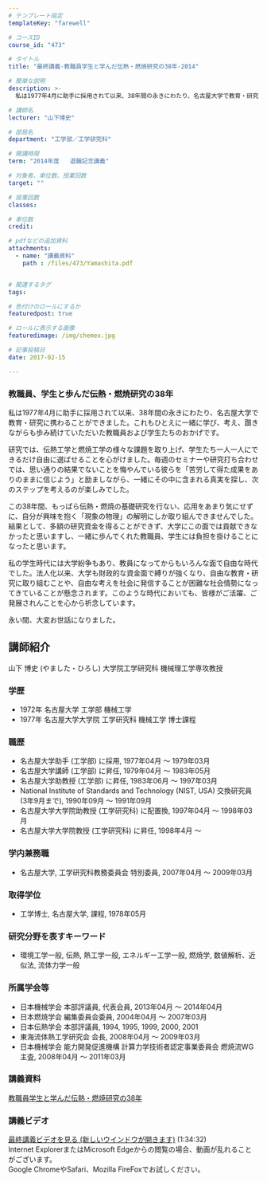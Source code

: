```yaml
---
# テンプレート指定
templateKey: "farewell"

# コースID
course_id: "473"

# タイトル
title: "最終講義-教職員学生と学んだ伝熱・燃焼研究の38年-2014"

# 簡単な説明
description: >-
  私は1977年4月に助手に採用されて以来、38年間の永きにわたり、名古屋大学で教育・研究に携わることができました。これもひとえに一緒に学び、考え、躓きながらも歩み続けていただいた教職員および学生た...

# 講師名
lecturer: "山下博史"

# 部局名
department: "工学部／工学研究科"

# 開講時限
term: "2014年度	退職記念講義"

# 対象者、単位数、授業回数
target: ""

# 授業回数
classes: 

# 単位数
credit: 

# pdfなどの追加資料
attachments: 
  - name: "講義資料" 
    path : /files/473/Yamashita.pdf


# 関連するタグ
tags:

# 色付けのロールにするか
featuredpost: true

# ロールに表示する画像
featuredimage: /img/chemex.jpg

# 記事投稿日
date: 2017-02-15

---
```

### 教職員、学生と歩んだ伝熱・燃焼研究の38年 

私は1977年4月に助手に採用されて以来、38年間の永きにわたり、名古屋大学で教育・研究に携わることができました。これもひとえに一緒に学び、考え、躓きながらも歩み続けていただいた教職員および学生たちのおかげです。

研究では、伝熱工学と燃焼工学の様々な課題を取り上げ、学生たち一人一人にできるだけ自由に選ばせることを心がけました。毎週のセミナーや研究打ち合わせでは、思い通りの結果でないことを悔やんでいる彼らを「苦労して得た成果をありのままに信じよう」と励ましながら、一緒にその中に含まれる真実を探し、次のステップを考えるのが楽しみでした。

この38年間、もっぱら伝熱・燃焼の基礎研究を行ない、応用をあまり気にせずに、自分が興味を抱く「現象の物理」の解明にしか取り組んできませんでした。結果として、多額の研究資金を得ることができず、大学にこの面では貢献できなかったと思いますし、一緒に歩んでくれた教職員、学生には負担を掛けることになったと思います。

私の学生時代には大学紛争もあり、教員になってからもいろんな面で自由な時代でした。法人化以来、大学も財政的な資金面で縛りが強くなり、自由な教育・研究に取り組むことや、自由な考えを社会に発信することが困難な社会情勢になってきていることが懸念されます。このような時代においても、皆様がご活躍、ご発展されんことを心から祈念しています。

永い間、大変お世話になりました。
## 講師紹介

山下 博史 (やました・ひろし) 大学院工学研究科 機械理工学専攻教授

### 学歴

  * 1972年 名古屋大学 工学部 機械工学
  * 1977年 名古屋大学大学院 工学研究科 機械工学 博士課程

### 職歴

  * 名古屋大学助手 (工学部) に採用, 1977年04月 ～ 1979年03月 
  * 名古屋大学講師 (工学部) に昇任, 1979年04月 ～ 1983年05月 
  * 名古屋大学助教授 (工学部) に昇任, 1983年06月 ～ 1997年03月 
  * National Institute of Standards and Technology (NIST, USA) 交換研究員 (3年9月まで), 1990年09月 ～ 1991年09月 
  * 名古屋大学大学院助教授 (工学研究科) に配置換, 1997年04月 ～ 1998年03月
  * 名古屋大学大学院教授 (工学研究科) に昇任, 1998年4月 〜 

### 学内兼務職

  * 名古屋大学, 工学研究科教務委員会 特別委員, 2007年04月 ～ 2009年03月 

### 取得学位

  * 工学博士, 名古屋大学, 課程, 1978年05月 

### 研究分野を表すキーワード

  * 環境工学一般, 伝熱, 熱工学一般, エネルギー工学一般, 燃焼学, 数値解析、近似法, 流体力学一般 

### 所属学会等

  * 日本機械学会 本部評議員, 代表会員, 2013年04月 ～ 2014年04月 
  * 日本燃焼学会 編集委員会委員, 2004年04月 ～ 2007年03月 
  * 日本伝熱学会 本部評議員, 1994, 1995, 1999, 2000, 2001 
  * 東海流体熱工学研究会 会長, 2008年04月 ～ 2009年03月 
  * 日本機械学会 能力開発促進機構 計算力学技術者認定事業委員会 燃焼流WG 主査, 2008年04月 ～ 2011年03月
### 講義資料


[教職員学生と学んだ伝熱・燃焼研究の38年](/files/473/Yamashita.pdf) 

### 講義ビデオ

[最終講義ビデオを見る (新しいウインドウが開きます)](http://nuvideo.media.nagoya-u.ac.jp/embed/4050a2966e173c94f135953188f90c437504e5d6) (1:34:32)  
Internet ExplorerまたはMicrosoft Edgeからの閲覧の場合、動画が乱れることがございます。  
Google ChromeやSafari、Mozilla FireFoxでお試しください。